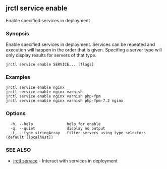 ## jrctl service enable

Enable specified services in deployment

### Synopsis

Enable specified services in deployment. Services can be repeated and execution
will happen in the order that is given. Specifing a server type will only
display results for servers of that type.

```
jrctl service enable SERVICE... [flags]
```

### Examples

```
jrctl service enable nginx
jrctl service enable nginx varnish
jrctl service enable nginx varnish php-fpm
jrctl service enable nginx varnish php-fpm-7.2 nginx
```

### Options

```
  -h, --help               help for enable
  -q, --quiet              display no output
  -t, --type stringArray   filter servers using type selectors (default [localhost])
```

### SEE ALSO

* [jrctl service](jrctl_service.md)	 - Interact with services in deployment

